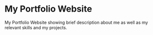 # My Portfolio Website

My Portfolio Website showing brief description about me as well as my relevant skills and my projects.